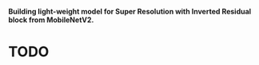 **Building light-weight model for Super Resolution with Inverted Residual block from MobileNetV2.**
# TODO

